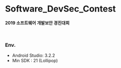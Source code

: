 # Software_DevSec_Contest
**2019 소프트웨어 개발보안 경진대회**

<br/>

### Env.
- Android Studio: 3.2.2
- Min SDK : 21 (Lollipop)
